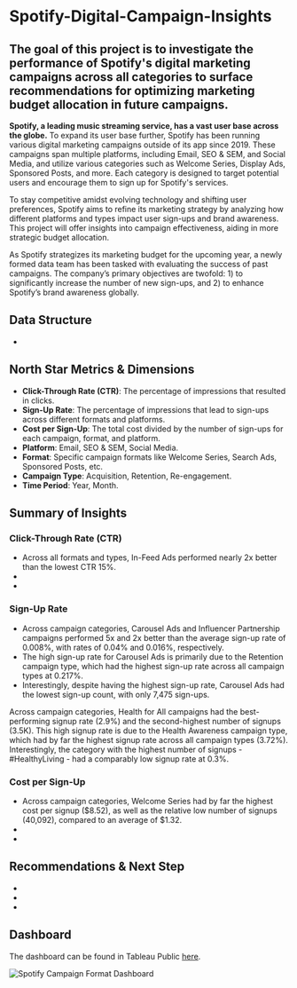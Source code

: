 # Spotify-Digital-Campaign-Insights


## The goal of this project is to investigate the performance of Spotify's digital marketing campaigns across all categories to surface recommendations for optimizing marketing budget allocation in future campaigns.

**Spotify, a leading music streaming service, has a vast user base across the globe.** To expand its user base further, Spotify has been running various digital marketing campaigns outside of its app since 2019. These campaigns span multiple platforms, including Email, SEO & SEM, and Social Media, and utilize various categories such as Welcome Series, Display Ads, Sponsored Posts, and more. Each category is designed to target potential users and encourage them to sign up for Spotify's services.

To stay competitive amidst evolving technology and shifting user preferences, Spotify aims to refine its marketing strategy by analyzing how different platforms and types impact user sign-ups and brand awareness. This project will offer insights into campaign effectiveness, aiding in more strategic budget allocation.

As Spotify strategizes its marketing budget for the upcoming year, a newly formed data team has been tasked with evaluating the success of past campaigns. The company’s primary objectives are twofold: 1) to significantly increase the number of new sign-ups, and 2) to enhance Spotify’s brand awareness globally.


## Data Structure

- 



## North Star Metrics & Dimensions
- **Click-Through Rate (CTR)**: The percentage of impressions that resulted in clicks.
- **Sign-Up Rate**: The percentage of impressions that lead to sign-ups across different formats and platforms.
- **Cost per Sign-Up**: The total cost divided by the number of sign-ups for each campaign, format, and platform.
- **Platform**: Email, SEO & SEM, Social Media.
- **Format**: Specific campaign formats like Welcome Series, Search Ads, Sponsored Posts, etc.
- **Campaign Type**: Acquisition, Retention, Re-engagement.
- **Time Period**: Year, Month.



## Summary of Insights


### Click-Through Rate (CTR)
- Across all formats and types, In-Feed Ads  performed nearly 2x better than the lowest CTR 15%.
- 
- 

### Sign-Up Rate
- Across campaign categories, Carousel Ads and Influencer Partnership campaigns performed 5x and 2x better than the average sign-up rate of 0.008%, with rates of 0.04% and 0.016%, respectively.
- The high sign-up rate for Carousel Ads is primarily due to the Retention campaign type, which had the highest sign-up rate across all campaign types at 0.217%.
- Interestingly, despite having the highest sign-up rate, Carousel Ads had the lowest sign-up count, with only 7,475 sign-ups.

Across campaign categories, Health for All campaigns had the best-performing signup rate (2.9%) and the second-highest number of signups (3.5K).
This high signup rate is due to the Health Awareness campaign type, which had by far the highest signup rate across all campaign types (3.72%).
Interestingly, the category with the highest number of signups - #HealthyLiving - had a comparably low signup rate at 0.3%.


### Cost per Sign-Up
- Across campaign categories, Welcome Series had by far the highest cost per signup ($8.52), as well as the relative low number of signups (40,092), compared to an average of $1.32.
- 
- 
 


## Recommendations & Next Step
- 
- 
- 




## Dashboard
The dashboard can be found in Tableau Public [here](https://public.tableau.com/app/profile/witts.jianming.mei/viz/SpofityCampaignFormatDashboard/SpotifyCampaignFormatDashboard).

![Spotify Campaign Format Dashboard](https://github.com/user-attachments/assets/7ef91563-6051-49f8-909c-46f0ce3ecab3)


